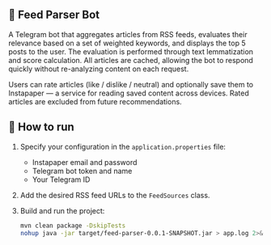## 📰 Feed Parser Bot

A Telegram bot that aggregates articles from RSS feeds, evaluates their relevance based on a set of weighted keywords, and displays the top 5 posts to the user. The evaluation is performed through text lemmatization and score calculation. All articles are cached, allowing the bot to respond quickly without re-analyzing content on each request.

Users can rate articles (like / dislike / neutral) and optionally save them to Instapaper — a service for reading saved content across devices. Rated articles are excluded from future recommendations.

## 🚀 How to run

1. Specify your configuration in the `application.properties` file:
   - Instapaper email and password  
   - Telegram bot token and name  
   - Your Telegram ID

2. Add the desired RSS feed URLs to the `FeedSources` class.

3. Build and run the project:

   ```bash
   mvn clean package -DskipTests
   nohup java -jar target/feed-parser-0.0.1-SNAPSHOT.jar > app.log 2>&1 &
   ```
